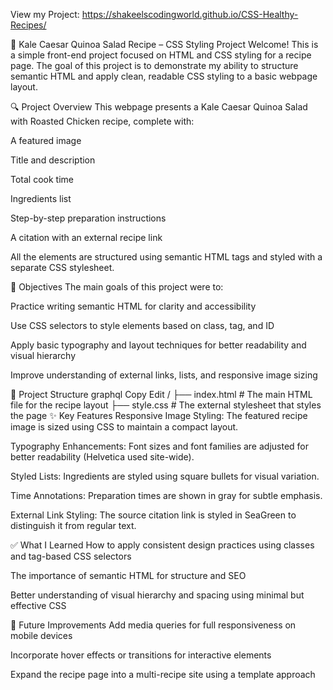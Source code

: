 View my Project: https://shakeelscodingworld.github.io/CSS-Healthy-Recipes/

🥗 Kale Caesar Quinoa Salad Recipe – CSS Styling Project
Welcome! This is a simple front-end project focused on HTML and CSS styling for a recipe page. The goal of this project is to demonstrate my ability to structure semantic HTML and apply clean, readable CSS styling to a basic webpage layout.

🔍 Project Overview
This webpage presents a Kale Caesar Quinoa Salad with Roasted Chicken recipe, complete with:

A featured image

Title and description

Total cook time

Ingredients list

Step-by-step preparation instructions

A citation with an external recipe link

All the elements are structured using semantic HTML tags and styled with a separate CSS stylesheet.

🎯 Objectives
The main goals of this project were to:

Practice writing semantic HTML for clarity and accessibility

Use CSS selectors to style elements based on class, tag, and ID

Apply basic typography and layout techniques for better readability and visual hierarchy

Improve understanding of external links, lists, and responsive image sizing

📁 Project Structure
graphql
Copy
Edit
/
├── index.html       # The main HTML file for the recipe layout
├── style.css        # The external stylesheet that styles the page
✨ Key Features
Responsive Image Styling: The featured recipe image is sized using CSS to maintain a compact layout.

Typography Enhancements: Font sizes and font families are adjusted for better readability (Helvetica used site-wide).

Styled Lists: Ingredients are styled using square bullets for visual variation.

Time Annotations: Preparation times are shown in gray for subtle emphasis.

External Link Styling: The source citation link is styled in SeaGreen to distinguish it from regular text.

✅ What I Learned
How to apply consistent design practices using classes and tag-based CSS selectors

The importance of semantic HTML for structure and SEO

Better understanding of visual hierarchy and spacing using minimal but effective CSS

🚀 Future Improvements
Add media queries for full responsiveness on mobile devices

Incorporate hover effects or transitions for interactive elements

Expand the recipe page into a multi-recipe site using a template approach
